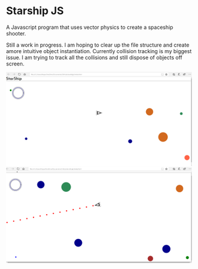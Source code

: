 # Starship JS 

A Javascript program that uses vector physics to create a spaceship shooter.

Still a work in progress. I am hoping to clear up the file structure and create amore intuitive object instantiation. Currently collision tracking is my biggest issue. I am trying to track all the collisions and still dispose of objects off screen. 


![alt text](screenshot1.PNG "screenshot v1.0")
![alt text](screenshot2.PNG "screenshot v1.0")

